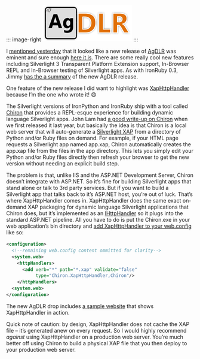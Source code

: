 ::: image-right
[![agdlr-400](https://raw.githubusercontent.com/devhawk/devhawk.github.io/master/images/blog/20090324-agdlr-0-5/agdlr-400_3.png "agdlr-400")](http://github.com/jschementi/agdlr)
:::

I [mentioned yesterday](http://devhawk.net/2009/03/23/ironruby-0-3/)
that it looked like a new release of
[AgDLR](http://github.com/jschementi/agdlr) was eminent and sure enough
[here it
is](http://sdlsdk.codeplex.com/Release/ProjectReleases.aspx?ReleaseId=25120).
There are some really cool new features including Silverlight 3
Transparent Platform Extension support, In-Browser REPL and In-Browser
testing of Silverlight apps. As with IronRuby 0.3, Jimmy [has the a
summary](http://feedproxy.google.com/~r/jimmy-thinking/~3/MB3l79dtHsM/silverlight-dynamic-languages-sdk-05.html)
of the new AgDLR release.

One feature of the new release I did want to highlight was
[XapHttpHandler](http://github.com/jschementi/agdlr/blob/8a5693bb19d08f09b509d61d14733e0a7411b593/src/Chiron/XapHttpHandler.cs)
because I’m the one who wrote it!
:smile:

The Silverlight versions of IronPython and IronRuby ship with a tool
called
[Chiron](http://www.codeplex.com/sdlsdk/Wiki/View.aspx?title=Chiron&referringTitle=Getting%20Started)
that provides a REPL-esque experience for building dynamic language
Silverlight apps. John Lam had [a good write-up on
Chiron](http://www.iunknown.com/2008/03/dynamic-silverl.html) when we
first released it last year, but basically the idea is that Chiron is a
local web server that will auto-generate a [Silverlight
XAP](http://blogs.msdn.com/katriend/archive/2008/03/16/silverlight-2-structure-of-the-new-xap-file-silverlight-packaged-application.aspx)
from a directory of Python and/or Ruby files on demand. For example, if
your HTML page requests a Silverlight app named app.xap, Chiron
automatically creates the app.xap file from the files in the app
directory. This lets you simply edit your Python and/or Ruby files
directly then refresh your browser to get the new version without
needing an explicit build step.

The problem is that, unlike IIS and the ASP.NET Development Server,
Chiron doesn’t integrate with ASP.NET. So it’s fine for building
Silverlight apps that stand alone or talk to 3rd party services. But if
you want to build a Silverlight app that talks back to it’s ASP.NET
host, you’re out of luck. That’s where XapHttpHandler comes in.
XapHttpHandler does the same exact on-demand XAP packaging for dynamic
language Silverlight applications that Chiron does, but it’s implemented
as an
[IHttpHandler](http://msdn.microsoft.com/en-us/library/system.web.ihttphandler.aspx)
so it plugs into the standard ASP.NET pipeline. All you have to do is
put the Chiron.exe in your web application’s bin directory and [add
XapHttpHandler to your
web.config](http://github.com/jschementi/agdlr/blob/63a5ea3cf94068b87273531b5c96d84d8de983d2/utilities/chiron-http-handler/ChironHttpHandler.SampleSite/web.config#L86)
like so:

``` xml
<configuration>
  <!--remaining web.config content ommitted for clarity-->
  <system.web>
    <httpHandlers>
      <add verb="*" path="*.xap" validate="false"
           type="Chiron.XapHttpHandler,Chiron"/>
    </httpHandlers>
  <system.web>
</configuration>
```

The new AgDLR drop includes [a sample
website](http://github.com/jschementi/agdlr/tree/63a5ea3cf94068b87273531b5c96d84d8de983d2/utilities/chiron-http-handler/ChironHttpHandler.SampleSite)
that shows XapHttpHandler in action.

Quick note of caution: by design, XapHttpHandler does not cache the XAP
file – it’s generated anew on every request. So I would highly recommend
*against* using
XapHttpHandler on a production web server. You’re much better off using
Chiron to build a physical XAP file that you then deploy to your
production web server.

